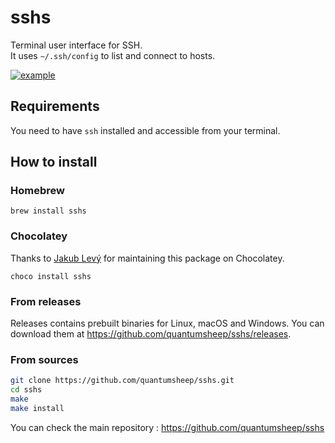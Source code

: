 # sshs

Terminal user interface for SSH.  
It uses `~/.ssh/config` to list and connect to hosts.

[![example](https://i.imgur.com/iPmiEVU.gif)](https://asciinema.org/a/465800)

## Requirements

You need to have `ssh` installed and accessible from your terminal.

## How to install

### Homebrew

```shell
brew install sshs
```

### Chocolatey

Thanks to [Jakub Levý](https://github.com/jakublevy/chocopkgs/tree/master/sshs) for maintaining this package on Chocolatey.

```shell
choco install sshs
```

### From releases

Releases contains prebuilt binaries for Linux, macOS and Windows. You can download them at https://github.com/quantumsheep/sshs/releases.

### From sources

```bash
git clone https://github.com/quantumsheep/sshs.git
cd sshs
make
make install
```

You can check the main repository : https://github.com/quantumsheep/sshs
